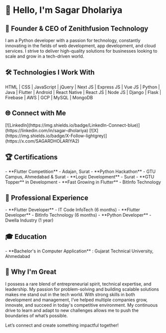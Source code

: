 <h1>👋 Hello, I'm Sagar Dholariya</h1>

<h2> 🚀 Founder & CEO of Zenithfusion Technology </h2>
<p align="left">I am a Python developer with a passion for technology, constantly innovating in the fields of web development, app development, and cloud services. I strive to deliver high-quality solutions for businesses looking to scale and grow in a tech-driven world.</p>

<h2> 🛠 Technologies I Work With </h2>
HTML | CSS | JavaScript | jQuery | Next JS | Express JS | Vue JS | Python | Java | Flutter | Android | React Native | React JS | Node JS | Django | Flask | Firebase | AWS | GCP | MySQL | MongoDB

<h2> <b>🌐 Connect with Me</b> </h2>
[![LinkedIn](https://img.shields.io/badge/LinkedIn-Connect-blue)](https://linkedin.com/in/sagar-dholariya)  
[![X](https://img.shields.io/badge/X-Follow-lightgrey)](https://x.com/SAGARDHOLARIYA2)

<h2>🏆 Certifications</h2>
- **Flutter Competition** - Adajan, Surat
- **Python Hackathon** - GTU Campus, Ahmedabad & Surat
- **Logic Development** - Surat
- **GTU Topper** in Development
- **Fast Growing in Flutter** - BitInfo Technology

<h2>💼 Professional Experience</h2>
- **Flutter Developer** - IT Code InfoTech (6 months)
- **Flutter Developer** - BitInfo Technology (6 months)
- **Python Developer** - Dwella Industry (1 year)

<h2>🎓 Education</h2>
- **Bachelor's in Computer Application** : Gujarat Technical University, Ahmedabad

<h2>🌟 Why I'm Great</h2>
I possess a rare blend of entrepreneurial spirit, technical expertise, and leadership. My passion for problem-solving and building scalable solutions makes me stand out in the tech world. With strong skills in both development and management, I’ve helped multiple companies grow, innovate, and succeed in today's competitive environment. My continuous drive to learn and adapt to new challenges allows me to push the boundaries of what’s possible.

Let’s connect and create something impactful together!
